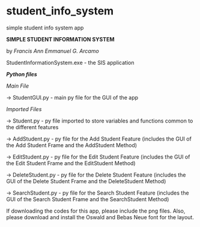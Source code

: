 # student_info_system
simple student info system app


**SIMPLE STUDENT INFORMATION SYSTEM**

by _Francis Ann Emmanuel G. Arcamo_




StudentInformationSystem.exe - the SIS application


**_Python files_**

_Main File_


-> StudentGUI.py - main py file for the GUI of the app


_Imported Files_


-> Student.py - py file imported to store variables and functions common to the different features

-> AddStudent.py - py file for the Add Student Feature (includes the GUI of the Add Student Frame and the AddStudent Method)

-> EditStudent.py - py file for the Edit Student Feature (includes the GUI of the Edit Student Frame and the EditStudent Method)

-> DeleteStudent.py - py file for the Delete Student Feature (includes the GUI of the Delete Student Frame and the DeleteStudent Method)

-> SearchStudent.py - py file for the Search Student Feature (includes the GUI of the Search Student Frame and the SearchStudent Method)



If downloading the codes for this app, please include the png files. Also, please download and install the Oswald and Bebas Neue font for the layout.
